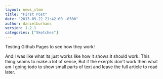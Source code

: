 ```yaml
---
layout: news_item
title: "First Post"
date: "2013-09-22 21:42:00 -0500"
author: danielburhans
version: 1.2.1
categories: ["Sketches"]
---
```

Testing Github Pages to see how they work!

And I was like what its just works like how it shows it should work. This thing seams to make a lot of sense,
But if the exerpts don't work then what am I going todo to show small parts of text and leave the full article to read later.